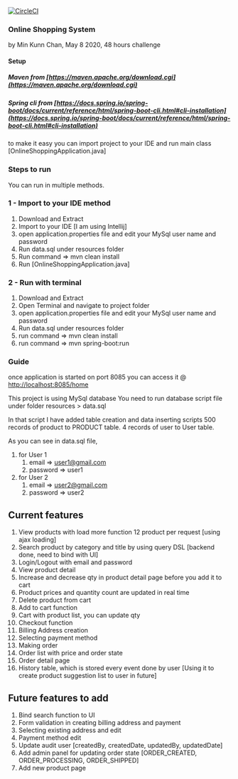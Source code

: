 [![CircleCI](https://circleci.com/gh/KunnChan/os_web.svg?style=svg)](https://circleci.com/gh/KunnChan/os_web)
### Online Shopping System

 by Min Kunn Chan, May 8 2020, 48 hours challenge

#### Setup
##### Maven  from [https://maven.apache.org/download.cgi](https://maven.apache.org/download.cgi)
##### Spring cli from [https://docs.spring.io/spring-boot/docs/current/reference/html/spring-boot-cli.html#cli-installation](https://docs.spring.io/spring-boot/docs/current/reference/html/spring-boot-cli.html#cli-installation)

to make it easy you can import project to your IDE 
and run main class [OnlineShoppingApplication.java]



### Steps to run
You can run in multiple methods.
### 1 - Import to your IDE method
 1. Download and Extract
 2. Import to your IDE [I am using Intellij]
 3. open application.properties file and edit your MySql user name and password
 4. Run data.sql under resources folder
 5. Run command => mvn clean install
 6. Run  [OnlineShoppingApplication.java]

### 2 - Run with terminal
 1. Download and Extract
 2. Open Terminal and navigate to project folder
 3. open application.properties file and edit your MySql user name and password
 4. Run data.sql under resources folder
 5. run command => mvn clean install
 6. run command => mvn spring-boot:run

### Guide
once application is started on port 8085
you can access it @ [http://localhost:8085/home](http://localhost:8085/order)

This project is using MySql database
You need to run database script file under folder
    resources > data.sql

In that script I have added table creation and data inserting scripts
500 records of product to PRODUCT table.
4 records of user to User table.

As you can see in data.sql file,
1. for User 1
    1. email => user1@gmail.com
    2. password => user1
2. for User 2
    1. email => user2@gmail.com
	2. password => user2

## Current features
1. View products with load more function 12 product per request [using ajax loading]
2. Search product by category and title by using query DSL 
		[backend done, need to bind with UI]
3. Login/Logout with email and password
4. View product detail
5. Increase and decrease qty in product detail page before you add it to cart
6. Product prices and quantity count are updated in real time
7. Delete product from cart 
8. Add to cart function
9. Cart with product list, you can update qty
10. Checkout function
11. Billing Address creation
12. Selecting payment method
13. Making order
14. Order list with price and order state
15. Order detail page
16. History table, which is stored every event done by user
        [Using it to create product suggestion list to user in future]

## Future features to add
1. Bind search function to UI
2. Form validation in creating billing address and payment
3. Selecting existing address and edit
4. Payment method edit
5. Update audit user [createdBy, createdDate, updatedBy, updatedDate]
6. Add admin panel for updating order state [ORDER_CREATED, ORDER_PROCESSING, ORDER_SHIPPED]
7. Add new product page
